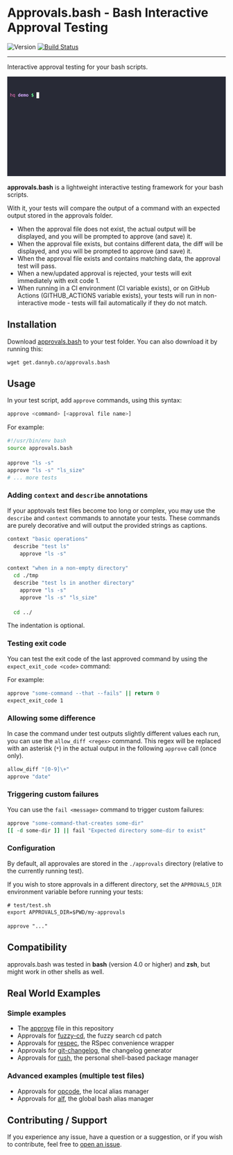 # Approvals.bash - Bash Interactive Approval Testing

![Version](https://img.shields.io/badge/version-0.4.2-blue.svg)
[![Build Status](https://github.com/DannyBen/approvals.bash/workflows/Test/badge.svg)](https://github.com/DannyBen/approvals.bash/actions?query=workflow%3ATest)

---

Interactive approval testing for your bash scripts.

![demo](demo/cast.gif)

**approvals.bash** is a lightweight interactive testing framework for your bash
scripts.

With it, your tests will compare the output of a command with an
expected output stored in the approvals folder.

- When the approval file does not exist, the actual output will be displayed,
  and you will be prompted to approve (and save) it.
- When the approval file exists, but contains different data, the diff will
  be displayed, and you will be prompted to approve (and save) it.
- When the approval file exists and contains matching data, the approval
  test will pass.
- When a new/updated approval is rejected, your tests will exit immediately
  with exit code 1.
- When running in a CI environment (CI variable exists), or on GitHub
  Actions (GITHUB_ACTIONS variable exists), your tests will run in
  non-interactive mode - tests will fail automatically if they do not match.


## Installation

Download [approvals.bash](approvals.bash) to your test folder. You can also
download it by running this:

```shell
wget get.dannyb.co/approvals.bash
```

## Usage

In your test script, add `approve` commands, using this syntax:

```bash
approve <command> [<approval file name>]
```

For example:

```bash
#!/usr/bin/env bash
source approvals.bash

approve "ls -s"
approve "ls -s" "ls_size"
# ... more tests
```


### Adding `context` and `describe` annotations

If your apptovals test files become too long or complex, you may use the
`describe` and `context` commands to annotate your tests. These commands are
purely decorative and will output the provided strings as captions.

```bash
context "basic operations"
  describe "test ls"
    approve "ls -s"

context "when in a non-empty directory"
  cd ./tmp
  describe "test ls in another directory"
    approve "ls -s"
    approve "ls -s" "ls_size"
  
  cd ../
```

The indentation is optional.


### Testing exit code

You can test the exit code of the last approved command by using the
`expect_exit_code <code>` command:

For example:

```bash
approve "some-command --that --fails" || return 0
expect_exit_code 1
```


### Allowing some difference

In case the command under test outputs slightly different values each run,
you can use the `allow_diff <regex>` command. This regex will be replaced
with an asterisk (`*`) in the actual output in the following `approve` call
(once only).

```bash
allow_diff "[0-9]\+"
approve "date"
```

### Triggering custom failures

You can use the `fail <message>` command to trigger custom failures:

```bash
approve "some-command-that-creates some-dir"
[[ -d some-dir ]] || fail "Expected directory some-dir to exist"
```


### Configuration

By default, all approvales are stored in the `./approvals` directory
(relative to the currently running test).

If you wish to store approvals in a different directory, set the
`APPROVALS_DIR` environment variable before running your tests:

```shell
# test/test.sh
export APPROVALS_DIR=$PWD/my-approvals

approve "..."
```


## Compatibility

approvals.bash was tested in **bash** (version 4.0 or higher) and **zsh**,
but might work in other shells as well.


## Real World Examples

### Simple examples

- The [approve][approve] file in this repository
- Approvals for [fuzzy-cd][fuzzy-cd-example], the fuzzy search cd patch
- Approvals for [respec][respec-example], the RSpec convenience wrapper
- Approvals for [git-changelog][git-changelog-example], the changelog generator
- Approvals for [rush][rush-example], the personal shell-based package manager

### Advanced examples (multiple test files)

- Approvals for [opcode][opcode-example], the local alias manager
- Approvals for [alf][alf-example], the global bash alias manager

## Contributing / Support

If you experience any issue, have a question or a suggestion, or if you wish
to contribute, feel free to [open an issue][issues].


[rush-example]: https://github.com/DannyBen/rush-cli/blob/master/test/approve
[opcode-example]: https://github.com/DannyBen/opcode/tree/master/test
[alf-example]: https://github.com/DannyBen/alf/tree/master/test
[fuzzy-cd-example]: https://github.com/DannyBen/fuzzy-cd/tree/master/test/approve
[respec-example]: https://github.com/DannyBen/respec/tree/master/test/approve
[git-changelog-example]: https://github.com/DannyBen/git-changelog/blob/master/test/approve
[approve]: https://github.com/DannyBen/approvals.bash/blob/master/test/approve
[issues]: https://github.com/DannyBen/approvals.bash/issues